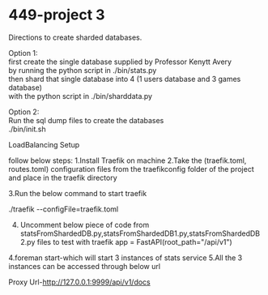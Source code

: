 # 449-project 3

Directions to create sharded databases.

Option 1:</br>
  first create the single database supplied by Professor Kenytt Avery <br/>
  by running the python script in ./bin/stats.py </br>
  then shard that single database into 4 (1 users database and 3 games database) </br>
  with the python script in ./bin/sharddata.py </br>
  
Option 2:</br>
  Run the sql dump files to create the databases </br>
  ./bin/init.sh</br>
  

LoadBalancing Setup

follow below steps:
1.Install Traefik on machine
2.Take the (traefik.toml, routes.toml) configuration files from the traefikconfig folder of the project and place in the traefik directory
 
3.Run the below command to start traefik

./traefik  --configFile=traefik.toml

4. Uncomment below piece of code from statsFromShardedDB.py,statsFromShardedDB1.py,statsFromShardedDB2.py files to test with traefik
 app = FastAPI(root_path="/api/v1")
 
4.foreman start-which will start 3 instances of stats service
5.All the 3 instances can be accessed through below url

Proxy Url-http://127.0.0.1:9999/api/v1/docs
